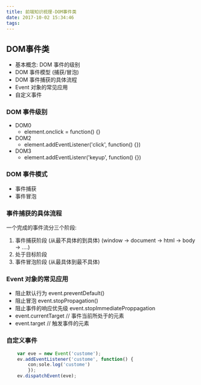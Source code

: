 ```yaml
---
title: 前端知识梳理-DOM事件类
date: 2017-10-02 15:34:46
tags:
---
```


## DOM事件类
- 基本概念: DOM 事件的级别
- DOM 事件模型 (捕获/冒泡)
- DOM 事件捕获的具体流程
- Event 对象的常见应用
- 自定义事件

### DOM 事件级别
- DOM0
    +  element.onclick = function() {}
- DOM2
    + element.addEventListener('click', function() {})
- DOM3
    + element.addEventListenr('keyup', function() {})

### DOM 事件模式
- 事件捕获
- 事件冒泡

### 事件捕获的具体流程
一个完成的事件流分三个阶段:
1. 事件捕获阶段 (从最不具体的到具体) (window -> document -> html -> body -> ....)
2. 处于目标阶段 
3. 事件冒泡阶段 (从最具体到最不具体)

### Event 对象的常见应用
- 阻止默认行为 event.preventDefault()
- 阻止冒泡 event.stopPropagation()
- 阻止事件的响应优先级 event.stopImmediateProppagation
- event.currentTarget // 事件当前所处于的元素
- event.target // 触发事件的元素

### 自定义事件
```javascript
    var eve = new Event('custome');
    ev.addEventListener('custome', function() {
        con;sole.log('custome')
        });
    ev.dispatchEvent(eve);
```